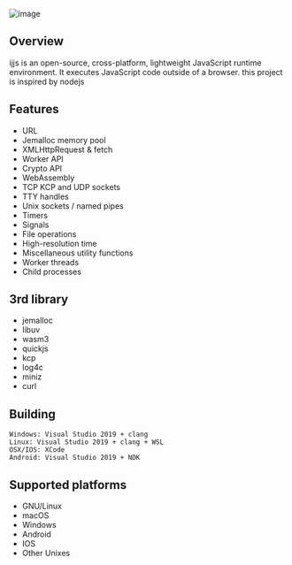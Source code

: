 ![image](https://github.com/MarilynDafa/ijjs/blob/master/logo.png)
## Overview
ijjs is an open-source, cross-platform, lightweight JavaScript runtime environment. It executes JavaScript code outside of a browser.
this project is inspired by nodejs

## Features
- URL
- Jemalloc memory pool
- XMLHttpRequest & fetch
- Worker API
- Crypto API
- WebAssembly 
- TCP KCP and UDP sockets
- TTY handles
- Unix sockets / named pipes
- Timers
- Signals
- File operations
- High-resolution time
- Miscellaneous utility functions
- Worker threads
- Child processes

## 3rd library

- jemalloc
- libuv
- wasm3
- quickjs
- kcp
- log4c
- miniz
- curl

## Building

```
Windows: Visual Studio 2019 + clang
Linux: Visual Studio 2019 + clang + WSL
OSX/IOS: XCode
Android: Visual Studio 2019 + NDK
```

## Supported platforms

* GNU/Linux
* macOS
* Windows
* Android
* IOS
* Other Unixes
